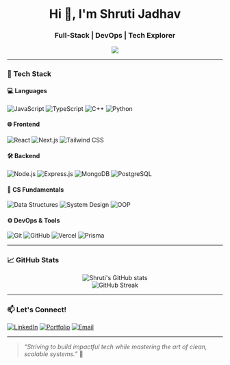 <h1 align="center">Hi 👋, I'm Shruti Jadhav</h1>
<h3 align="center">Full-Stack | DevOps | Tech Explorer</h3>

<p align="center">
  <img src="https://readme-typing-svg.herokuapp.com?font=Fira+Code&duration=3000&pause=1000&color=61DAFB&center=true&vCenter=true&width=435&lines=Building+real-time+scalable+apps;Clean+code,+clean+architecture+%F0%9F%92%BB;Frontend+finesse.+Backend+brains.;Learning+DevOps+%2B+System+Design" />
</p>

---

### 🔧 Tech Stack

#### 💻 Languages
![JavaScript](https://img.shields.io/badge/-JavaScript-F7DF1E?style=flat&logo=javascript&logoColor=black)
![TypeScript](https://img.shields.io/badge/-TypeScript-3178C6?style=flat&logo=typescript&logoColor=white)
![C++](https://img.shields.io/badge/-C++-00599C?style=flat&logo=c%2B%2B&logoColor=white)
![Python](https://img.shields.io/badge/-Python-3776AB?style=flat&logo=python&logoColor=white)

#### 🌐 Frontend
![React](https://img.shields.io/badge/-React-61DAFB?style=flat&logo=react&logoColor=black)
![Next.js](https://img.shields.io/badge/-Next.js-black?style=flat&logo=next.js)
![Tailwind CSS](https://img.shields.io/badge/-TailwindCSS-38B2AC?style=flat&logo=tailwind-css)

#### 🛠 Backend
![Node.js](https://img.shields.io/badge/-Node.js-339933?style=flat&logo=node.js&logoColor=white)
![Express.js](https://img.shields.io/badge/-Express.js-black?style=flat&logo=express&logoColor=white)
![MongoDB](https://img.shields.io/badge/-MongoDB-47A248?style=flat&logo=mongodb&logoColor=white)
![PostgreSQL](https://img.shields.io/badge/-PostgreSQL-336791?style=flat&logo=postgresql&logoColor=white)

#### 🧠 CS Fundamentals
![Data Structures](https://img.shields.io/badge/-DSA-ff7f50?style=flat)
![System Design](https://img.shields.io/badge/-System%20Design-008080?style=flat)
![OOP](https://img.shields.io/badge/-Object%20Oriented%20Programming-blue?style=flat)

#### ⚙️ DevOps & Tools
![Git](https://img.shields.io/badge/-Git-F05032?style=flat&logo=git&logoColor=white)
![GitHub](https://img.shields.io/badge/-GitHub-181717?style=flat&logo=github)
![Vercel](https://img.shields.io/badge/-Vercel-black?style=flat&logo=vercel)
![Prisma](https://img.shields.io/badge/-Prisma-2D3748?style=flat&logo=prisma)

---

### 📈 GitHub Stats

<p align="center">
  <img src="https://github-readme-stats.vercel.app/api?username=shruti-jadhav&show_icons=true&theme=radical" alt="Shruti's GitHub stats" />
  <br />
  <img src="https://streak-stats.demolab.com/?user=shruti-jadhav&theme=radical" alt="GitHub Streak" />
</p>

---

### 📫 Let's Connect!
[![LinkedIn](https://img.shields.io/badge/-LinkedIn-0077B5?style=flat&logo=linkedin)](https://www.linkedin.com/in/your-link-here)
[![Portfolio](https://img.shields.io/badge/-Portfolio-ff69b4?style=flat&logo=web&logoColor=white)](https://your-portfolio-link.com)
[![Email](https://img.shields.io/badge/-Email-c14438?style=flat&logo=gmail&logoColor=white)](mailto:your.email@example.com)

---

> *“Striving to build impactful tech while mastering the art of clean, scalable systems.”* 🚀


